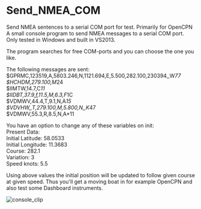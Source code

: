 # Send_NMEA_COM
Send NMEA sentences to a serial COM port for test. Primarily for OpenCPN
A small console program to send NMEA messages to a serial COM port.
Only tested in Windows and built in VS2013.

The program searches for free COM-ports and you can choose the one you like.

The following messages are sent:  
$GPRMC,123519,A,5803.246,N,1121.694,E,5.500,282.100,230394,,W*77  
$HCHDM,279.100,M*24  
$IIMTW,14.7,C*11  
$IIDBT,37.9,f,11.5,M,6.3,F*1C  
$VDMWV,44.4,T,9.1,N,A*15  
$VDVHW,,T,279.100,M,5.800,N,,K*47  
$VDMWV,55.3,R,8.5,N,A*11  

You have an option to change any of these variables on init:  
Present Data:  
 Initial Latitude: 58.0533  
 Initial  Longitude: 11.3683  
 Course: 282.1  
 Variation: 3  
 Speed knots: 5.5  

Using above values the initial position will be updated to follow given course at given speed. 
Thus you'll get a moving boat in for example OpenCPN and also test some Dashboard instruments.

![console_clip](https://cloud.githubusercontent.com/assets/7202854/20133092/5b613726-a666-11e6-94f3-dbe0f7412c2a.PNG)
